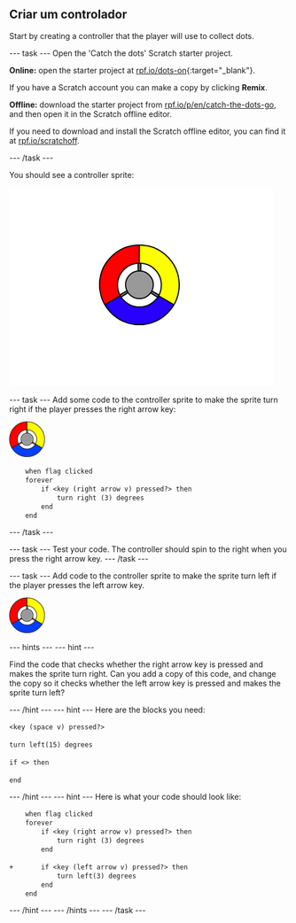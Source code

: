 ## Criar um controlador

Start by creating a controller that the player will use to collect dots.

\--- task \--- Open the 'Catch the dots' Scratch starter project.

**Online:** open the starter project at [rpf.io/dots-on](http://rpf.io/dots-on){:target="_blank"}.

If you have a Scratch account you can make a copy by clicking **Remix**.

**Offline:** download the starter project from [rpf.io/p/en/catch-the-dots-go](http://rpf.io/p/en/catch-the-dots-go), and then open it in the Scratch offline editor.

If you need to download and install the Scratch offline editor, you can find it at [rpf.io/scratchoff](http://rpf.io/scratchoff).

\--- /task \---

You should see a controller sprite:

![screenshot](images/dots-controller.png)

\--- task \--- Add some code to the controller sprite to make the sprite turn right if the player presses the right arrow key:

![Controller sprite](images/controller-sprite.png)

```blocks3
    when flag clicked
    forever
        if <key (right arrow v) pressed?> then
            turn right (3) degrees
        end
    end
```

\--- /task \---

\--- task \--- Test your code. The controller should spin to the right when you press the right arrow key. \--- /task \---

\--- task \--- Add code to the controller sprite to make the sprite turn left if the player presses the left arrow key.

![Controller sprite](images/controller-sprite.png)

\--- hints \--- \--- hint \---

Find the code that checks whether the right arrow key is pressed and makes the sprite turn right. Can you add a copy of this code, and change the copy so it checks whether the left arrow key is pressed and makes the sprite turn left?

\--- /hint \--- \--- hint \--- Here are the blocks you need:

```blocks3
<key (space v) pressed?>

turn left(15) degrees

if <> then

end
```

\--- /hint \--- \--- hint \--- Here is what your code should look like:

```blocks3
    when flag clicked
    forever
        if <key (right arrow v) pressed?> then
            turn right (3) degrees
        end

+       if <key (left arrow v) pressed?> then
            turn left(3) degrees
        end
    end
```

\--- /hint \--- \--- /hints \--- \--- /task \---